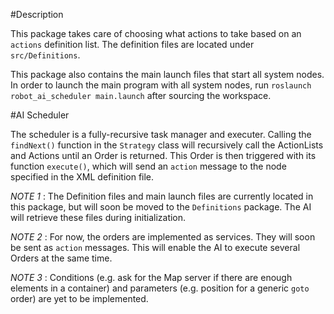 #Description

This package takes care of choosing what actions to take based on an `actions` definition list.
The definition files are located under `src/Definitions`.

This package also contains the main launch files that start all system nodes.
In order to launch the main program with all system nodes, run `roslaunch robot_ai_scheduler main.launch` after sourcing the workspace.

#AI Scheduler

The scheduler is a fully-recursive task manager and executer. Calling the `findNext()` function in the `Strategy` class
will recursively call the ActionLists and Actions until an Order is returned. This Order is then triggered with its function
`execute()`, which will send an `action` message to the node specified in the XML definition file.

*NOTE 1* : The Definition files and main launch files are currently located in this package, but will soon be moved to the `Definitions` package.
The AI will retrieve these files during initialization.

*NOTE 2* : For now, the orders are implemented as services. They will soon be sent as `action` messages. This will enable the AI to execute several
Orders at the same time.

*NOTE 3* : Conditions (e.g. ask for the Map server if there are enough elements in a container) and parameters (e.g. position for a generic `goto` order) are
yet to be implemented.
